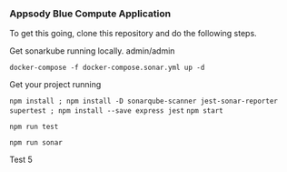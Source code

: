 ### Appsody Blue Compute Application 

To get this going, clone this repository and do the following steps. 

Get sonarkube running locally. admin/admin

  `docker-compose -f docker-compose.sonar.yml up -d` 

Get your project running



  `npm install ; npm install -D sonarqube-scanner jest-sonar-reporter supertest ; npm install --save express jest`
  `npm start`



  `npm run test`
  
  `npm run sonar`
  
  
 Test 5
 
